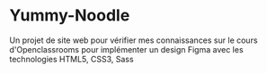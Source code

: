 # Yummy-Noodle
Un projet de site web pour vérifier mes connaissances sur le cours d'Openclassrooms pour implémenter un design Figma avec les technologies HTML5, CSS3, Sass
